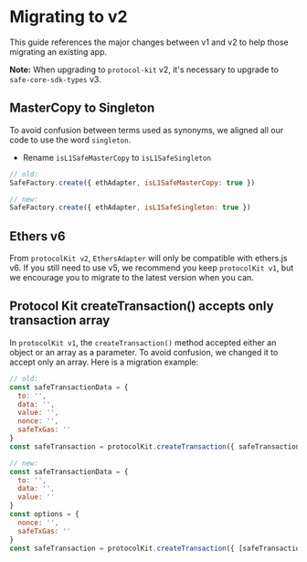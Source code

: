 # Migrating to v2

This guide references the major changes between v1 and v2 to help those migrating an existing app.

**Note:** When upgrading to `protocol-kit` v2, it's necessary to upgrade to `safe-core-sdk-types` v3.

## MasterCopy to Singleton

To avoid confusion between terms used as synonyms, we aligned all our code to use the word `singleton`.

- Rename `isL1SafeMasterCopy` to `isL1SafeSingleton`
```js
// old:
SafeFactory.create({ ethAdapter, isL1SafeMasterCopy: true })

// new:
SafeFactory.create({ ethAdapter, isL1SafeSingleton: true })
```

## Ethers v6

From `protocolKit v2`, `EthersAdapter` will only be compatible with ethers.js v6. If you still need to use v5, we recommend you keep `protocolKit v1`, but we encourage you to migrate to the latest version when you can.

## Protocol Kit createTransaction() accepts only transaction array

In `protocolKit v1`, the `createTransaction()` method accepted either an object or an array as a parameter. To avoid confusion, we changed it to accept only an array. Here is a migration example:

```js
// old:
const safeTransactionData = {
  to: '',
  data: '',
  value: '',
  nonce: '',
  safeTxGas: ''
}
const safeTransaction = protocolKit.createTransaction({ safeTransactionData })

// new:
const safeTransactionData = {
  to: '',
  data: '',
  value: ''
}
const options = {
  nonce: '',
  safeTxGas: ''
}
const safeTransaction = protocolKit.createTransaction({ [safeTransactionData], options })
```